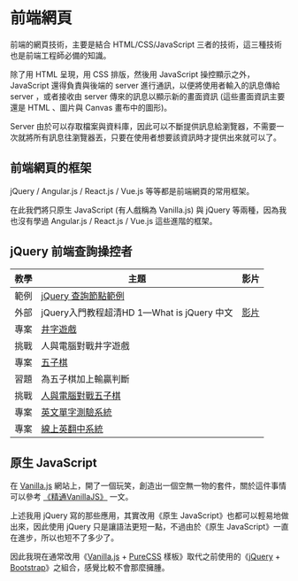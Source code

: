 # 前端網頁

前端的網頁技術，主要是結合 HTML/CSS/JavaScript 三者的技術，這三種技術也是前端工程師必備的知識。

除了用 HTML 呈現，用 CSS 排版，然後用 JavaScript 操控顯示之外， JavaScript 還得負責與後端的 server 進行通訊，以便將使用者輸入的訊息傳給 server ，或者接收由 server 傳來的訊息以顯示新的畫面資訊 (這些畫面資訊主要還是 HTML 、圖片與 Canvas 畫布中的圖形)。

Server 由於可以存取檔案與資料庫，因此可以不斷提供訊息給瀏覽器，不需要一次就將所有訊息往瀏覽器丟，只要在使用者想要該資訊時才提供出來就可以了。

## 前端網頁的框架

jQuery / Angular.js / React.js / Vue.js 等等都是前端網頁的常用框架。

在此我們將只原生 JavaScript (有人戲稱為 Vanilla.js) 與 jQuery 等兩種，因為我也沒有學過 Angular.js / React.js / Vue.js 這些進階的框架。

## jQuery 前端查詢操控者

| 教學 | 主題  | 影片  |
|--------|-----|------|
| 範例 | [jQuery 查詢節點範例](jquery_example.md)  |  |
| 外部 | jQuery入門教程超清HD 1—What is jQuery 中文 | [影片](https://www.youtube.com/watch?v=3ycso7P9rCw&list=PL4PF5uRyx54KUcyLSgrVU28mjRcuXzvih) |
| 專案 | [井字遊戲](ox.md)  |  |
| 挑戰 | 人與電腦對戰井字遊戲 |  |
| 專案 | [五子棋](gomoku.md)  |  |
| 習題 | 為五子棋加上輸贏判斷 |  |
| 挑戰 | [人與電腦對戰五子棋](gomoku_ai.md) |  |
| 專案 | [英文單字測驗系統](/code/js/elearn/elearn.html)  |  |
| 專案 | [線上英翻中系統](/mt/mt.html) |  |

## 原生 JavaScript

在 [Vanilla.js](http://vanilla-js.com/) 網站上，開了一個玩笑，創造出一個空無一物的套件，關於這件事情可以參考 [《精通VanillaJS》](http://www.ithome.com.tw/voice/106182) 一文。

上述我用 jQuery 寫的那些應用，其實改用《原生 JavaScript》也都可以輕易地做出來，因此使用 jQuery 只是讓語法更短一點，不過由於《原生 JavaScript》一直在進步，所以也短不了多少了。

因此我現在通常改用《[Vanilla.js](http://vanilla-js.com/) + [PureCSS](http://purecss.io/) 樣板》取代之前使用的《[jQuery](https://jquery.com/) + [Bootstrap](http://getbootstrap.com/)》之組合，感覺比較不會那麼擁腫。


